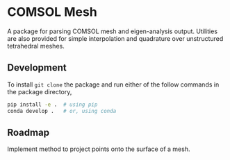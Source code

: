 # COMSOL Mesh

A package for parsing COMSOL mesh and eigen-analysis output. Utilities are also provided for simple interpolation and quadrature over unstructured tetrahedral meshes.


## Development
To install `git clone` the package and run either of the follow commands in the package directory,

```sh
pip install -e .  # using pip
conda develop .   # or, using conda 
```

## Roadmap
Implement method to project points onto the surface of a mesh.